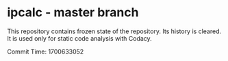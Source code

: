 # ipcalc - master branch

This repository contains frozen state of the repository.
Its history is cleared. It is used only for static code
analysis with Codacy.

Commit Time: 1700633052